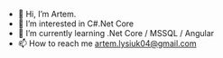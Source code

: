- 👋 Hi, I’m Artem.
- 👀 I’m interested in C#.Net Core
- 🌱 I’m currently learning .Net Core / MSSQL / Angular
- 📫 How to reach me artem.lysiuk04@gmail.com

<!---
XoneCode/XoneCode is a ✨ special ✨ repository because its `README.md` (this file) appears on your GitHub profile.
You can click the Preview link to take a look at your changes.
--->
